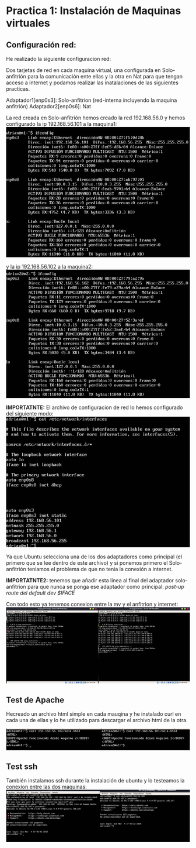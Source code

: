 # Practica 1: Instalación de Maquinas virtuales

## Configuración red:
He realizado la siguiente configuracion red:

Dos tarjetas de red en cada maquina virtual, una configurada en Solo-anfitrión para la comunicación ente ellas y la otra en Nat para que tengan acceso a internet y podamos realizar las inatalaciones de las siguientes practicas.

Adaptador1[enp0s3]: Solo-anfitrion (red-interna incluyendo la maquina anfitrión)
Adaptador2[enp0s6]: Nat

La red creada en Solo-anfitrión hemos creado la red 192.168.56.0
y hemos configurado la ip 192.168.56.101 a la maquina1:
![imagen](https://github.com/adritec96/sw2018/blob/master/p1/ifconfig_m1.png)


y la ip 192.168.56.102 a la maquina2:
![imagen](https://github.com/adritec96/sw2018/blob/master/p1/ifconfig_m2.png)


**IMPORTATNTE:** El archivo de configuracion de red lo hemos configurado del siguiente modo:
![imagen](https://github.com/adritec96/sw2018/blob/master/p1/interfaces.png)

Ya que Ubuntu selecciona una de los dos adaptadores como principal (el primero que se lee dentro de este archivo) y si ponemos primero el Solo-anfitrión teniamos el problema de que no tenia la conexión a internet.

**IMPORTATNTE2:** tenemos que añadir esta linea al final del adaptador solo-anfitrion para que nunca se ponga ese adaptador como principal:
*post-up route del default dev $IFACE*

Con todo esto ya tenemos conexion entre la mv y el anfitrion y internet:
![imagen](https://github.com/adritec96/sw2018/blob/master/p1/conexion_total.png)


## Test de Apache
Hecreado un archivo html simple en cada mauqina y he instalado curl en cada una de ellas y lo he utilizado para descargar el archivo html de la otra.

![imagen](https://github.com/adritec96/sw2018/blob/master/p1/test_apache.png)

## Test ssh
También instalamos ssh durante la instalación de ubuntu y lo testeamos la conexion entre las dos maquinas:
![imagen](https://github.com/adritec96/sw2018/blob/master/p1/test_ssh.png)